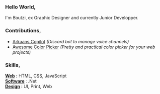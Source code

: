 ### Hello World,
I'm Boutzi, ex Graphic Designer and currently Junior Developper. <!-- I'm the founder of Arkaans since 2014, a solution for gamers. -->

### Contributions,
- [Arkaans Copilot](https://github.com/Boutzi/arkaans_copilot) *(Discord bot to manage voice channels)*
- [Awesome Color Picker](https://github.com/Boutzi/awsome-picker) *(Pretty and practical color picker for your web projects)*

### Skills,
<ins>**Web**</ins> : HTML, CSS, JavaScript  
<ins>**Software**</ins> : .Net  
<ins>**Design**</ins> : UI, Print, Web  


<!--
**Boutzi/boutzi** is a ✨ _special_ ✨ repository because its `README.md` (this file) appears on your GitHub profile.

Here are some ideas to get you started:

- 🔭 I’m currently working on ...
- 🌱 I’m currently learning ...
- 👯 I’m looking to collaborate on ...
- 🤔 I’m looking for help with ...
- 💬 Ask me about ...
- 📫 How to reach me: ...
- 😄 Pronouns: ...
- ⚡ Fun fact: ...
-->
